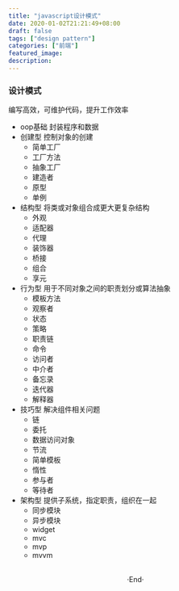```yaml
---
title: "javascript设计模式"
date: 2020-01-02T21:21:49+08:00
draft: false
tags: ["design pattern"]
categories: ["前端"]
featured_image: 
description: 
---
```


### 设计模式

编写高效，可维护代码，提升工作效率

- oop基础 封装程序和数据
- 创建型 控制对象的创建
  - 简单工厂
  - 工厂方法
  - 抽象工厂
  - 建造者
  - 原型
  - 单例
- 结构型 将类或对象组合成更大更复杂结构
  - 外观
  - 适配器
  - 代理
  - 装饰器
  - 桥接
  - 组合
  - 享元
- 行为型 用于不同对象之间的职责划分或算法抽象
  - 模板方法
  - 观察者
  - 状态
  - 策略
  - 职责链
  - 命令
  - 访问者
  - 中介者
  - 备忘录
  - 迭代器
  - 解释器
- 技巧型 解决组件相关问题
  - 链
  - 委托
  - 数据访问对象
  - 节流
  - 简单模板
  - 惰性
  - 参与者
  - 等待者
- 架构型 提供子系统，指定职责，组织在一起
  - 同步模块
  - 异步模块
  - widget
  - mvc
  - mvp
  - mvvm
<br>

<center>  ·End·  </center>